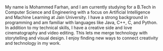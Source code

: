 My name is Mohammed Farhan, and I am currently studying for a B.Tech in Computer Science and Engineering with a focus on Artificial Intelligence and Machine Learning at Jain University. I have a strong background in programming and am familiar with languages like Java, C++, C, and Python. In addition to my technical skills, I have a creative side and love cinematography and video editing. This lets me merge technology with storytelling and visual design. I enjoy finding new ways to connect creativity and technology in my work.
